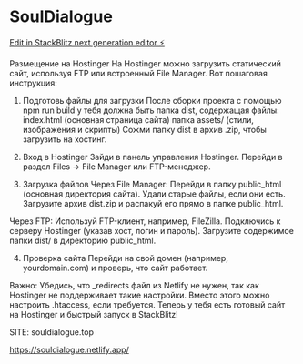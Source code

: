 # SoulDialogue

[Edit in StackBlitz next generation editor ⚡️](https://stackblitz.com/~/github.com/AlchkoFhero/SoulDialogue)


Размещение на Hostinger
На Hostinger можно загрузить статический сайт, используя FTP или встроенный File Manager. Вот пошаговая инструкция:

1. Подготовь файлы для загрузки
После сборки проекта с помощью npm run build у тебя должна быть папка dist, содержащая файлы:
index.html (основная страница сайта)
папка assets/ (стили, изображения и скрипты)
Сожми папку dist в архив .zip, чтобы загрузить на хостинг.

2. Вход в Hostinger
Зайди в панель управления Hostinger.
Перейди в раздел Files → File Manager или FTP-менеджер.

3. Загрузка файлов
Через File Manager:
Перейди в папку public_html (основная директория сайта).
Удали старые файлы, если они есть.
Загрузите архив dist.zip и распакуй его прямо в папке public_html.

Через FTP:
Используй FTP-клиент, например, FileZilla.
Подключись к серверу Hostinger (указав хост, логин и пароль).
Загрузите содержимое папки dist/ в директорию public_html.

4. Проверка сайта
Перейди на свой домен (например, yourdomain.com) и проверь, что сайт работает.

Важно:
Убедись, что _redirects файл из Netlify не нужен, так как Hostinger не поддерживает такие настройки. 
Вместо этого можно настроить .htaccess, если требуется.
Теперь у тебя есть готовый сайт на Hostinger и быстрый запуск в StackBlitz! 


SITE: souldialogue.top

https://souldialogue.netlify.app/